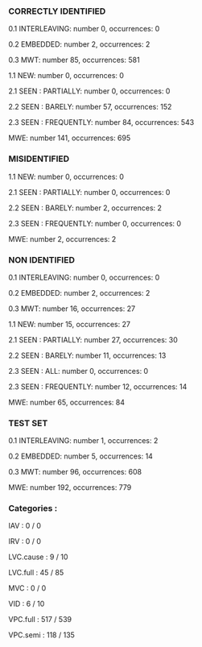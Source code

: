 ### CORRECTLY IDENTIFIED

0.1 INTERLEAVING: number 0, occurrences: 0

0.2 EMBEDDED: number 2, occurrences: 2

0.3 MWT: number 85, occurrences: 581

1.1 NEW: number 0, occurrences: 0

2.1 SEEN : PARTIALLY: number 0, occurrences: 0

2.2 SEEN : BARELY: number 57, occurrences: 152

2.3 SEEN : FREQUENTLY: number 84, occurrences: 543

MWE: number 141, occurrences: 695

### MISIDENTIFIED

1.1 NEW: number 0, occurrences: 0

2.1 SEEN : PARTIALLY: number 0, occurrences: 0

2.2 SEEN : BARELY: number 2, occurrences: 2

2.3 SEEN : FREQUENTLY: number 0, occurrences: 0

MWE: number 2, occurrences: 2

### NON IDENTIFIED

0.1 INTERLEAVING: number 0, occurrences: 0

0.2 EMBEDDED: number 2, occurrences: 2

0.3 MWT: number 16, occurrences: 27

1.1 NEW: number 15, occurrences: 27

2.1 SEEN : PARTIALLY: number 27, occurrences: 30

2.2 SEEN : BARELY: number 11, occurrences: 13

2.3 SEEN : ALL: number 0, occurrences: 0

2.3 SEEN : FREQUENTLY: number 12, occurrences: 14

MWE: number 65, occurrences: 84

### TEST SET

0.1 INTERLEAVING: number 1, occurrences: 2

0.2 EMBEDDED: number 5, occurrences: 14

0.3 MWT: number 96, occurrences: 608

MWE: number 192, occurrences: 779

### Categories : 

IAV		 : 0 / 0 

IRV		 : 0 / 0 

LVC.cause		 : 9 / 10 

LVC.full		 : 45 / 85 

MVC		 : 0 / 0 

VID		 : 6 / 10 

VPC.full		 : 517 / 539 

VPC.semi		 : 118 / 135 

